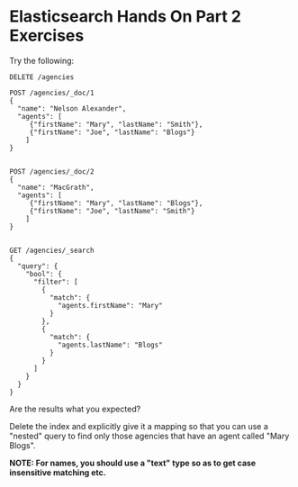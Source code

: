 # Elasticsearch Hands On Part 2 Exercises

Try the following:

```
DELETE /agencies

POST /agencies/_doc/1
{
  "name": "Nelson Alexander",
  "agents": [
     {"firstName": "Mary", "lastName": "Smith"},
     {"firstName": "Joe", "lastName": "Blogs"}
    ]
}


POST /agencies/_doc/2
{
  "name": "MacGrath",
  "agents": [
     {"firstName": "Mary", "lastName": "Blogs"},
     {"firstName": "Joe", "lastName": "Smith"}
    ]
}


GET /agencies/_search
{
  "query": {
    "bool": {
      "filter": [
        {
          "match": {
            "agents.firstName": "Mary"
          }
        },
        {
          "match": {
            "agents.lastName": "Blogs"
          }
        }
      ]
    }
  }
}
```

Are the results what you expected?

Delete the index and explicitly give it a mapping so that
you can use a "nested" query to find only those agencies
that have an agent called "Mary Blogs".

**NOTE: For names, you should use a "text" type so as to get case insensitive matching etc.**
